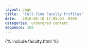 ```yaml
---
layout: page
title:  "Full-Time Faculty Profiles"
date:   2018-08-10 17:05:04 -0400
categories: undergrad content
sequence: 160
---
```

{% include faculty.html %}
